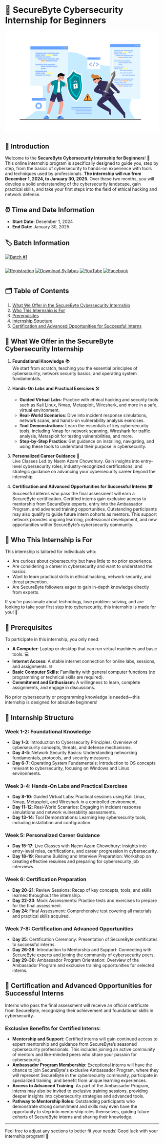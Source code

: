 # 🚀 SecureByte Cybersecurity Internship for Beginners

![Internship Banner](https://github.com/SecureByteOfficial/Cybersecurity-Internship-for-Beginners/blob/main/Cybersecurity%20Internship.jpg?raw=true)

## 📖 Introduction
Welcome to the **SecureByte Cybersecurity Internship for Beginners**! 🎉 This online internship program is specifically designed to guide you, step by step, from the basics of cybersecurity to hands-on experience with tools and techniques used by professionals. **The internship will run from December 1, 2024, to January 30, 2025**. Over these two months, you will develop a solid understanding of the cybersecurity landscape, gain practical skills, and take your first steps into the field of ethical hacking and network defense.

## ⏰ Time and Date Information
- **Start Date:** December 1, 2024
- **End Date:** January 30, 2025

## 🏷️ Batch Information
[![Batch #1](https://img.shields.io/badge/Batch%20%231-Active-brightgreen)](https://your-link-here) <!-- Replace with your link if needed -->



<div style="display: flex; gap: 15px;">

[![Registration](https://img.shields.io/badge/Registration-007bff?style=for-the-badge&logo=register)](registration-link)
[![Download Syllabus](https://img.shields.io/badge/Download%20Syllabus-007bff?style=for-the-badge&logo=download)](download-syllabus-link)
[![YouTube](https://img.shields.io/badge/YouTube-007bff?style=for-the-badge&logo=youtube)](youtube-link)
[![Facebook](https://img.shields.io/badge/Facebook-007bff?style=for-the-badge&logo=facebook)](facebook-link)

</div>




## 🗂️ Table of Contents
1. [What We Offer in the SecureByte Cybersecurity Internship](#-what-we-offer-in-the-securebyte-cybersecurity-internship)
2. [Who This Internship is For](#-who-this-internship-is-for)
3. [Prerequisites](#-prerequisites)
4. [Internship Structure](#-internship-structure)
5. [Certification and Advanced Opportunities for Successful Interns](#-certification-and-advanced-opportunities-for-successful-interns)

## 💼 What We Offer in the SecureByte Cybersecurity Internship

1. **Foundational Knowledge** 📚  
   We start from scratch, teaching you the essential principles of cybersecurity, network security basics, and operating system fundamentals.

2. **Hands-On Labs and Practical Exercises** 🛠️  
   - **Guided Virtual Labs**: Practice with ethical hacking and security tools such as Kali Linux, Nmap, Metasploit, Wireshark, and more in a safe, virtual environment.  
   - **Real-World Scenarios**: Dive into incident response simulations, network scans, and hands-on vulnerability analysis exercises.  
   - **Tool Demonstrations**: Learn the essentials of key cybersecurity tools, including Nmap for network scanning, Wireshark for traffic analysis, Metasploit for testing vulnerabilities, and more.  
   - **Step-by-Step Practice**: Get guidance on installing, navigating, and using these tools to understand their purpose in cybersecurity.

3. **Personalized Career Guidance** 💼  
   Live Classes Led by Naem Azam Chowdhury. Gain insights into entry-level cybersecurity roles, industry-recognized certifications, and strategic guidance on advancing your cybersecurity career beyond the internship.

4. **Certification and Advanced Opportunities for Successful Interns** 🎓  
   Successful interns who pass the final assessment will earn a SecureByte certification. Certified interns gain exclusive access to mentorship from SecureByte experts, entry into the Ambassador Program, and advanced training opportunities. Outstanding participants may also qualify to guide future intern cohorts as mentors. This support network provides ongoing learning, professional development, and new opportunities within SecureByte’s cybersecurity community.

## 👥 Who This Internship is For
This internship is tailored for individuals who:
- Are curious about cybersecurity but have little to no prior experience.  
- Are considering a career in cybersecurity and want to understand the basics.  
- Want to learn practical skills in ethical hacking, network security, and threat prevention.  
- Are SecureByte followers eager to gain in-depth knowledge directly from experts.  

If you're passionate about technology, love problem-solving, and are looking to take your first step into cybersecurity, this internship is made for you! 🚀

## 📝 Prerequisites
To participate in this internship, you only need:
- **A Computer**: Laptop or desktop that can run virtual machines and basic tools. 💻  
- **Internet Access**: A stable internet connection for online labs, sessions, and assignments. 🌐  
- **Basic Computer Skills**: Familiarity with general computer functions (no programming or technical skills are required).  
- **Commitment and Enthusiasm**: A willingness to learn, complete assignments, and engage in discussions.  

No prior cybersecurity or programming knowledge is needed—this internship is designed for absolute beginners!

## 📅 Internship Structure

### Week 1-2: Foundational Knowledge
- **Day 1-3**: Introduction to Cybersecurity Principles: Overview of cybersecurity concepts, threats, and defense mechanisms.  
- **Day 4-5**: Network Security Basics: Understanding networking fundamentals, protocols, and security measures.  
- **Day 6-7**: Operating System Fundamentals: Introduction to OS concepts relevant to cybersecurity, focusing on Windows and Linux environments.  

### Week 3-4: Hands-On Labs and Practical Exercises
- **Day 8-10**: Guided Virtual Labs: Practical sessions using Kali Linux, Nmap, Metasploit, and Wireshark in a controlled environment.  
- **Day 11-12**: Real-World Scenarios: Engaging in incident response simulations and network vulnerability assessments.  
- **Day 13-14**: Tool Demonstrations: Learning key cybersecurity tools, including installation and configuration.  

### Week 5: Personalized Career Guidance
- **Day 15-17**: Live Classes with Naem Azam Chowdhury: Insights into entry-level roles, certifications, and career progression in cybersecurity.  
- **Day 18-19**: Resume Building and Interview Preparation: Workshop on creating effective resumes and preparing for cybersecurity job interviews.  

### Week 6: Certification Preparation
- **Day 20-21**: Review Sessions: Recap of key concepts, tools, and skills learned throughout the internship.  
- **Day 22-23**: Mock Assessments: Practice tests and exercises to prepare for the final assessment.  
- **Day 24**: Final Assessment: Comprehensive test covering all materials and practical skills acquired.  

### Week 7-8: Certification and Advanced Opportunities
- **Day 25**: Certification Ceremony: Presentation of SecureByte certificates to successful interns.  
- **Day 26-28**: Introduction to Mentorship and Support: Connecting with SecureByte experts and joining the community of cybersecurity peers.  
- **Day 29-30**: Ambassador Program Orientation: Overview of the Ambassador Program and exclusive training opportunities for selected interns.  

## 🏅 Certification and Advanced Opportunities for Successful Interns
Interns who pass the final assessment will receive an official certificate from SecureByte, recognizing their achievement and foundational skills in cybersecurity.

### Exclusive Benefits for Certified Interns:
- **Mentorship and Support**: Certified interns will gain continued access to expert mentorship and guidance from SecureByte’s seasoned cybersecurity professionals. This includes joining an active community of mentors and like-minded peers who share your passion for cybersecurity.  
- **Ambassador Program Membership**: Exceptional interns will have the chance to join SecureByte's exclusive Ambassador Program, where they will represent SecureByte in the cybersecurity community, participate in specialized training, and benefit from unique learning experiences.  
- **Access to Advanced Training**: As part of the Ambassador Program, interns may also be invited to exclusive training sessions, providing deeper insights into cybersecurity strategies and advanced tools.  
- **Pathway to Mentorship Roles**: Outstanding participants who demonstrate strong commitment and skills may even have the opportunity to step into mentorship roles themselves, guiding future cohorts of SecureByte interns and sharing their knowledge.  

---

Feel free to adjust any sections to better fit your needs! Good luck with your internship program! 🎉
